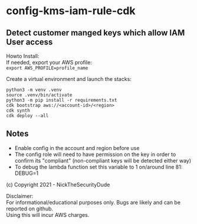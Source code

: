 # config-kms-iam-rule-cdk

## Detect customer manged keys which allow IAM User access

Howto Install:  
If needed, export your AWS profile:  
`export AWS_PROFILE=profile_name`

Create a virtual environment and launch the stacks:  
```
python3 -m venv .venv  
source .venv/bin/activate   
python3 -m pip install -r requirements.txt  
cdk bootstrap aws://<account-id>/<region>  
cdk synth   
cdk deploy --all
```

## Notes

- Enable config in the account and region before use  
- The config role will need to have permission on the key in order to confirm its "compliant"
(non-compliant keys will be detected either way)  
- To debug the lambda function set this variable to 1 on/around line 81:  
DEBUG=1

(c) Copyright 2021 - NickTheSecurityDude

Disclaimer:  
For informational/educational purposes only.  Bugs are likely and can be reported on github.  
Using this will incur AWS charges.

